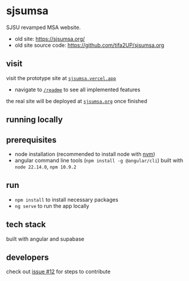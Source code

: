 # sjsumsa
SJSU revamped MSA website. 
- old site: https://sjsumsa.org/
- old site source code: https://github.com/tifa2UP/sjsumsa.org

## visit
visit the prototype site at [`sjsumsa.vercel.app`](https://sjsumsa.vercel.app/)
- navigate to [`/readme`](https://sjsumsa.vercel.app/readme) to see all implemented features 

the real site will be deployed at [`sjsumsa.org`](https://sjsumsa.org/) once finished

## running locally
## prerequisites
- node installation (recommended to install node with [nvm](https://github.com/nvm-sh/nvm))
- angular command line tools (`npm install -g @angular/cli`)
built with `node 22.14.0`, `npm 10.9.2`

## run
- `npm install` to install necessary packages
- `ng serve` to run the app locally

## tech stack
built with angular and supabase

## developers
check out [issue #12](https://github.com/FardinHaque60/sjsumsa/issues/12) for steps to contribute